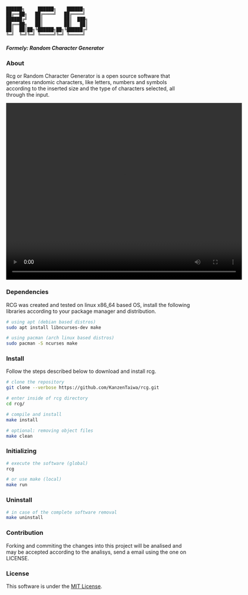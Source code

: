 ```
██████╗     ██████╗    ██████╗
██╔══██╗   ██╔════╝   ██╔════╝
██████╔╝   ██║        ██║  ███╗
██╔══██╗   ██║        ██║   ██║
██║  ██║██╗╚██████╗██╗╚██████╔╝
╚═╝  ╚═╝╚═╝ ╚═════╝╚═╝ ╚═════╝
```

##### Formely: _Random Character Generator_

### About
Rcg or Random Character Generator is a open source software that generates randomic characters, like letters, numbers and symbols according to the
inserted size and the type of characters selected, all through the input.

<video src="./assets/vid0.mp4" width="640" height="480" controls></video>

### Dependencies
RCG was created and tested on linux x86_64 based OS, install the following libraries according to your package manager and distribution.
```sh
# using apt (debian based distros)
sudo apt install libncurses-dev make
```

```sh
# using pacman (arch linux based distros)
sudo pacman -S ncurses make
```

### Install
Follow the steps described below to download and install rcg.
```sh
# clone the repository
git clone --verbose https://github.com/KanzenTaiwa/rcg.git

# enter inside of rcg directory
cd rcg/

# compile and install
make install

# optional: removing object files
make clean
```

### Initializing
```sh
# execute the software (global)
rcg

# or use make (local)
make run
```

### Uninstall
```sh
# in case of the complete software removal 
make uninstall
```

### Contribution
Forking and commiting the changes into this project will be analised and may be accepted according to the analisys, send a email using the one on LICENSE.

### License
This software is under the [MIT License](./LICENSE).